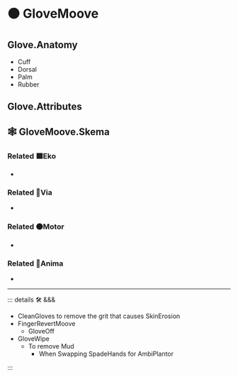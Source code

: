 # 🟠 <motor>GloveMoove</motor>

## Glove.Anatomy

- Cuff
- Dorsal
- Palm
- Rubber

## Glove.Attributes

## 🕸 GloveMoove.Skema

### Related 🟩<ekos>Eko</ekos>

-

### Related 🔻<via>Via</via>

-

### Related 🟠<motor>Motor</motor>

-

### Related 💜<anima>Anima</anima>

-

---

<!-- =================================================== -->
<!-- =================================================== -->
<!-- =================================================== -->
<!-- =================================================== -->
<!-- =================================================== -->
::: details 🛠 <dev>&&&</dev>

- CleanGloves to remove the grit that causes SkinErosion
- FingerRevertMoove
    - GloveOff
- GloveWipe
    - To remove Mud
        - When Swapping SpadeHands for AmbiPlantor

:::
